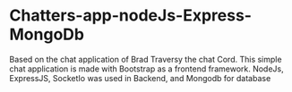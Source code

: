 # Chatters-app-nodeJs-Express-MongoDb
Based on the chat application of Brad Traversy the chat Cord.
This simple chat application is made with Bootstrap as a frontend framework. NodeJs, ExpressJS, SocketIo was used in Backend, and Mongodb for database
